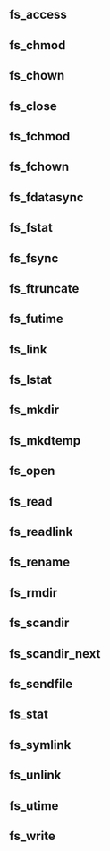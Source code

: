 ## fs_access

## fs_chmod

## fs_chown

## fs_close

## fs_fchmod

## fs_fchown

## fs_fdatasync

## fs_fstat

## fs_fsync

## fs_ftruncate

## fs_futime

## fs_link

## fs_lstat

## fs_mkdir

## fs_mkdtemp

## fs_open

## fs_read

## fs_readlink

## fs_rename

## fs_rmdir

## fs_scandir

## fs_scandir_next

## fs_sendfile

## fs_stat

## fs_symlink

## fs_unlink

## fs_utime

## fs_write
